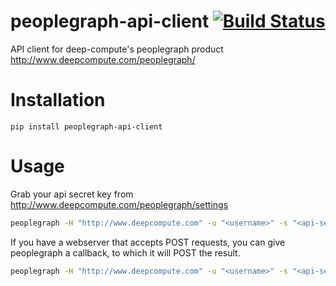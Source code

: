 # peoplegraph-api-client [![Build Status][travis-ci-status-img]][travis-ci-peoplegraph-api-client]

API client for deep-compute's peoplegraph product http://www.deepcompute.com/peoplegraph/

# Installation

```
pip install peoplegraph-api-client
```

# Usage

Grab your api secret key from http://www.deepcompute.com/peoplegraph/settings

```bash
peoplegraph -H "http://www.deepcompute.com" -u "<username>" -s "<api-secret-key>" -n "John Doe" --wait
```

If you have a webserver that accepts POST requests, you can give peoplegraph a callback, to which it will
POST the result.

```bash
peoplegraph -H "http://www.deepcompute.com" -u "<username>" -s "<api-secret-key>" -n "John Doe" --callback "http://www.myserver.com"
```

[travis-ci-status-img]: https://travis-ci.org/deep-compute/peoplegraph-api-client.svg?branch=master
[travis-ci-peoplegraph-api-client]: https://travis-ci.org/deep-compute/peoplegraph-api-client
